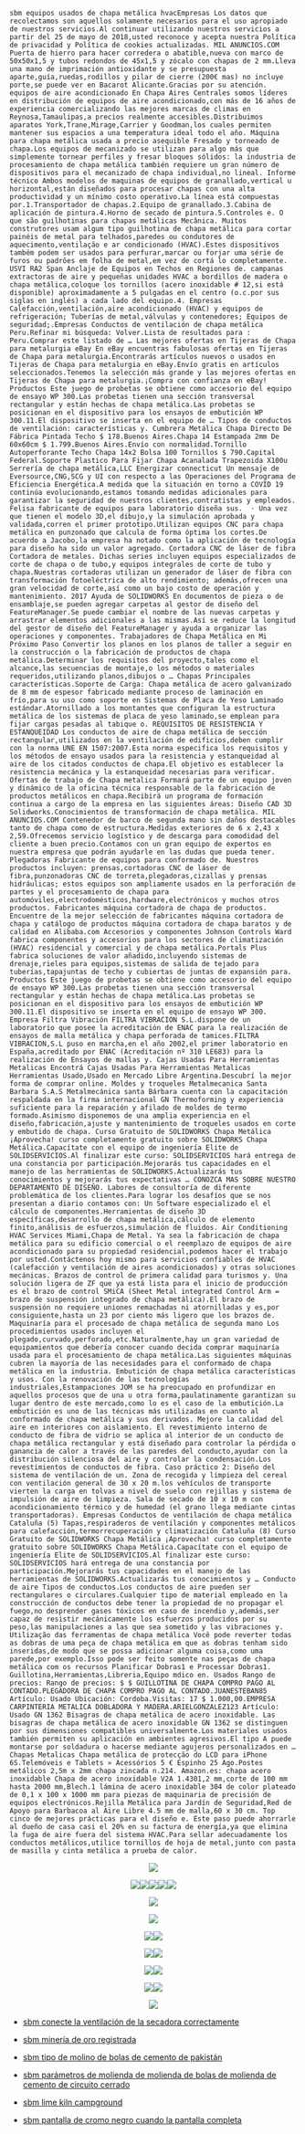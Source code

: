 
```
sbm equipos usados ​​de chapa metálica hvacEmpresas Los datos que recolectamos son aquellos solamente necesarios para el uso apropiado de nuestros servicios.Al continuar utilizando nuestros servicios a partir del 25 de mayo de 2018,usted reconoce y acepta nuestra Política de privacidad y Política de cookies actualizadas. MIL ANUNCIOS.COM Puerta de hierro para hacer corredera o abatible,nueva con marco de 50x50x1,5 y tubos redondos de 45x1,5 y zócalo con chapas de 2 mm.Lleva una mano de imprimación antioxidante y se presupuesta aparte,guía,ruedas,rodillos y pilar de cierre (200€ mas) no incluye porte,se puede ver en Bacarot Alicante.Gracias por su atención. equipos de aire acondicionado En Chapa Aires Centrales somos líderes en distribución de equipos de aire acondicionado,con más de 16 años de experiencia comercializando las mejores marcas de climas en Reynosa,Tamaulipas,a precios realmente accesibles.Distribuimos aparatos York,Trane,Mirage,Carrier y Goodman,los cuales permiten mantener sus espacios a una temperatura ideal todo el año. Máquina para chapa metálica usada a precio asequible Fresado y torneado de chapa.Los equipos de mecanizado se utilizan para algo más que simplemente tornear perfiles y fresar bloques sólidos: la industria de procesamiento de chapa metálica también requiere un gran número de dispositivos para el mecanizado de chapa individual,no lineal. Informe técnico Ambos modelos de maquinas de equipos de granallado,vertical u horizontal,están diseñados para procesar chapas con una alta productividad y un mínimo costo operativo.La línea está compuestas por.1.Transportador de chapas.2.Equipo de granallado.3.Cabina de aplicación de pintura.4.Horno de secado de pintura.5.Controles e. O que são guilhotinas para chapas metálicas Mecânica. Muitos construtores usam algum tipo guilhotina de chapa metálica para cortar painéis de metal para telhados,paredes ou condutores de aquecimento,ventilação e ar condicionado (HVAC).Estes dispositivos também podem ser usados para perfurar,marcar ou forjar uma série de furos ou padrões em folha de metal,em vez de cortá lo completamente. USVI RA2 Span Anclaje de Equipos en Techos en Regiones de. campanas extractoras de aire y pequeñas unidades HVAC a bordillos de madera o chapa metálica,coloque los tornillos (acero inoxidable # 12,si está disponible) aproximadamente a 5 pulgadas en el centro (o.c.por sus siglas en inglés) a cada lado del equipo.4. Empresas Calefacción,ventilación,aire acondicionado (HVAC) y equipos de refrigeración; Tuberías de metal,válvulas y contenedores; Equipos de seguridad;.Empresas Conductos de ventilación de chapa metálica Peru.Refinar mi búsqueda: Volver.Lista de resultados para : Peru.Comprar este listado de … Las mejores ofertas en Tijeras de Chapa para metalurgia eBay En eBay encuentras fabulosas ofertas en Tijeras de Chapa para metalurgia.Encontrarás artículos nuevos o usados en Tijeras de Chapa para metalurgia en eBay.Envío gratis en artículos seleccionados.Tenemos la selección más grande y las mejores ofertas en Tijeras de Chapa para metalurgia.¡Compra con confianza en eBay! Productos Este juego de probetas se obtiene como accesorio del equipo de ensayo WP 300.Las probetas tienen una sección transversal rectangular y están hechas de chapa metálica.Las probetas se posicionan en el dispositivo para los ensayos de embutición WP 300.11.El dispositivo se inserta en el equipo de … Tipos de conductos de ventilación: características y. Cumbrera Metálica Chapa Directo De Fábrica Pintada Techo $ 178.Buenos Aires.Chapa 14 Estampada 2mm De 60x60cm $ 1.799.Buenos Aires.Envío con normalidad.Tornillo Autoperforante Techo Chapa 14x2 Bolsa 100 Tornillos $ 790.Capital Federal.Soporte Plastico Para Fijar Chapa Acanalada Trapezoida X100u Serrería de chapa metálica,LLC Energizar connecticut Un mensaje de Eversource,CNG,SCG y UI con respecto a las Operaciones del Programa de Eficiencia Energética.A medida que la situación en torno a COVID 19 continúa evolucionando,estamos tomando medidas adicionales para garantizar la seguridad de nuestros clientes,contratistas y empleados. Felisa fabricante de equipos para laboratorio diseña sus.  · Una vez que tienen el modelo 3D,el dibujo,y la simulación aprobada y validada,corren el primer prototipo.Utilizan equipos CNC para chapa metálica en punzonado que calcula de forma óptima los cortes.De acuerdo a Jacobo,la empresa ha notado como la aplicación de tecnología para diseño ha sido un valor agregado. Cortadora CNC de láser de fibra Cortadora de metales. Dichas series incluyen equipos especializados de corte de chapa o de tubo,y equipos integrales de corte de tubo y chapa.Nuestras cortadoras utilizan un generador de láser de fibra con transformación fotoeléctrica de alto rendimiento; además,ofrecen una gran velocidad de corte,así como un bajo costo de operación y mantenimiento. 2017 Ayuda de SOLIDWORKS En documentos de pieza o de ensamblaje,se pueden agregar carpetas al gestor de diseño del FeatureManager.Se puede cambiar el nombre de las nuevas carpetas y arrastrar elementos adicionales a las mismas.Así se reduce la longitud del gestor de diseño del FeatureManager y ayuda a organizar las operaciones y componentes. Trabajadores de Chapa Metálica en Mi Próximo Paso Convertir los planos en los planos de taller a seguir en la construcción o la fabricación de productos de chapa metálica.Determinar los requisitos del proyecto,tales como el alcance,las secuencias de montaje,o los métodos o materiales requeridos,utilizando planos,dibujos o … Chapas Principales características.Soporte de Carga: Chapa metálica de acero galvanizado de 8 mm de espesor fabricado mediante proceso de laminación en frío,para su uso como soporte en Sistemas de Placa de Yeso Laminado estándar.Atornillado a los montantes que configuran la estructura metálica de los sistemas de placa de yeso laminado,se emplean para fijar cargas pesadas al tabique o. REQUISITOS DE RESISTENCIA Y ESTANQUEIDAD Los conductos de aire de chapa metálica de sección rectangular,utilizados en la ventilación de edificios,deben cumplir con la norma UNE EN 1507:2007.Esta norma especifica los requisitos y los métodos de ensayo usados para la resistencia y estanqueidad al aire de los citados conductos de chapa.El objetivo es establecer la resistencia mecánica y la estanqueidad necesarias para verificar. Ofertas de trabajo de Chapa metalica Formará parte de un equipo joven y dinámico de la oficina técnica responsable de la fabricación de productos metálicos en chapa.Recibirá un programa de formación continua a cargo de la empresa en las siguientes áreas: Diseño CAD 3D Solidworks.Conocimientos de transformación de chapa metálica. MIL ANUNCIOS.COM Contenedor de barco de segunda mano sin daños destacables tanto de chapa como de estructura.Medidas exteriores de 6 x 2,43 x 2,59.Ofrecemos servicio logístico y de descarga para comodidad del cliente a buen precio.Contamos con un gran equipo de expertos en nuestra empresa que podrán ayudarle en las dudas que pueda tener. Plegadoras Fabricante de equipos para conformado de. Nuestros productos incluyen: prensas,cortadoras CNC de láser de fibra,punzonadoras CNC de torreta,plegadoras,cizallas y prensas hidráulicas; estos equipos son ampliamente usados en la perforación de partes y el procesamiento de chapa para automóviles,electrodomésticos,hardware,electrónicos y muchos otros productos. Fabricantes máquina cortadora de chapa de productos. Encuentre de la mejor selección de fabricantes máquina cortadora de chapa y catálogo de productos máquina cortadora de chapa baratos y de calidad en Alibaba.com Accesorios y componentes Johnson Controls Ward fabrica componentes y accesorios para los sectores de climatización (HVAC) residencial y comercial y de chapa metálica.Portals Plus fabrica soluciones de valor añadido,incluyendo sistemas de drenaje,rieles para equipos,sistemas de salida de tejado para tuberías,tapajuntas de techo y cubiertas de juntas de expansión para. Productos Este juego de probetas se obtiene como accesorio del equipo de ensayo WP 300.Las probetas tienen una sección transversal rectangular y están hechas de chapa metálica.Las probetas se posicionan en el dispositivo para los ensayos de embutición WP 300.11.El dispositivo se inserta en el equipo de ensayo WP 300. Empresa Filtra Vibración FILTRA VIBRACION S.L.dispone de un laboratorio que posee la acreditación de ENAC para la realización de ensayos de malla metálica y chapa perforada de tamices.FILTRA VIBRACION,S.L puso en marcha,en el año 2002,el primer laboratorio en España,acreditado por ENAC (Acreditación nº 310 LE683) para la realización de Ensayos de mallas y. Cajas Usadas Para Herramientas Metalicas Encontrá Cajas Usadas Para Herramientas Metalicas Herramientas Usado,Usado en Mercado Libre Argentina.Descubrí la mejor forma de comprar online. Moldes y troqueles Metalmecanica Santa Barbara S.A.S Metalmecánica santa Bárbara cuenta con la capacitación respaldada en la firma internacional GN Thermoforming y experiencia suficiente para la reparación y afilado de moldes de termo formado.Asimismo disponemos de una amplia experiencia en el diseño,fabricación,ajuste y mantenimiento de troqueles usados en corte y embutido de chapa. Curso Gratuito de SOLIDWORKS Chapa Metálica ¡Aprovecha! curso completamente gratuito sobre SOLIDWORKS Chapa Metálica.Capacítate con el equipo de ingeniería Elite de SOLIDSERVICIOS.Al finalizar este curso: SOLIDSERVICIOS hará entrega de una constancia por participación.Mejorarás tus capacidades en el manejo de las herramientas de SOLIDWORKS.Actualizarás tus conocimientos y mejorarás tus expectativas … CONOZCA MAS SOBRE NUESTRO DEPARTAMENTO DE DISEÑO. Labores de consultoría de diferente problemática de los clientes.Para lograr los desafíos que se nos presentan a diario contamos con: Un Software especializado el el cálculo de componentes.Herramientas de diseño 3D específicas,desarrollo de chapa metálica,cálculo de elemento finito,análisis de esfuerzos,simulación de fluidos. Air Conditioning HVAC Services Miami,Chapa de Metal. Ya sea la fabricación de chapa metálica para su edificio comercial o el reemplazo de equipos de aire acondicionado para su propiedad residencial,podemos hacer el trabajo por usted.Contáctenos hoy mismo para servicios confiables de HVAC (calefacción y ventilación de aires acondicionados) y otras soluciones mecánicas. Brazos de control de primera calidad para turismos y. Una solución ligera de ZF que ya está lista para el inicio de producción es el brazo de control SMiCA (Sheet Metal integrated Control Arm = brazo de suspensión integrado de chapa metálica).El brazo de suspensión no requiere uniones remachadas ni atornilladas y es,por consiguiente,hasta un 23 por ciento más ligero que los brazos de. Maquinaría para el procesado de chapa metálica de segunda mano Los procedimientos usados incluyen el plegado,curvado,perforado,etc.Naturalmente,hay un gran variedad de equipamientos que debería conocer cuando decida comprar maquinaría usada para el procesamiento de chapa metálica.Las siguientes máquinas cubren la mayoría de las necesidades para el conformado de chapa metálica en la industria. Embutición de chapa metálica características y usos. Con la renovación de las tecnologías industriales,Estampaciones JOM se ha preocupado en profundizar en aquellos procesos que de una u otra forma,paulatinamente garantizan su lugar dentro de este mercado,como lo es el caso de la embutición.La embutición es uno de las técnicas más utilizadas en cuanto al conformado de chapa metálica y sus derivados. Mejore la calidad del aire en interiores con aislamiento. El revestimiento interno de conducto de fibra de vidrio se aplica al interior de un conducto de chapa metálica rectangular y está diseñado para controlar la pérdida o ganancia de calor a través de las paredes del conducto,ayudar con la distribución silenciosa del aire y controlar la condensación.Los revestimientos de conductos de fibra. Caso práctico 2: Diseño del sistema de ventilación de un. Zona de recogida y limpieza del cereal con ventilación general de 30 x 20 m.los vehículos de transporte vierten la carga en tolvas a nivel de suelo con rejillas y sistema de impulsión de aire de limpieza. Sala de secado de 10 x 10 m con acondicionamiento térmico y de humedad (el grano llega mediante cintas transportadoras). Empresas Conductos de ventilación de chapa metálica Cataluña (5) Tapas,respiraderos de ventilación y componentes metálicos para calefacción,termorrecuperación y climatización Cataluña (8) Curso Gratuito de SOLIDWORKS Chapa Metálica ¡Aprovecha! curso completamente gratuito sobre SOLIDWORKS Chapa Metálica.Capacítate con el equipo de ingeniería Elite de SOLIDSERVICIOS.Al finalizar este curso: SOLIDSERVICIOS hará entrega de una constancia por participación.Mejorarás tus capacidades en el manejo de las herramientas de SOLIDWORKS.Actualizarás tus conocimientos y … Conducto de aire Tipos de conductos.Los conductos de aire pueden ser rectangulares o circulares.Cualquier tipo de material empleado en la construcción de conductos debe tener la propiedad de no propagar el fuego,no desprender gases tóxicos en caso de incendio y,además,ser capaz de resistir mecánicamente los esfuerzos producidos por su peso,las manipulaciones a las que sea sometido y las vibraciones y. Utilização das ferramentas de chapa metálica Você pode reverter todas as dobras de uma peça de chapa metálica em que as dobras tenham sido inseridas,de modo que se possa adicionar alguma coisa,como uma parede,por exemplo.Isso pode ser feito somente nas peças de chapa metálica com os recursos Planificar Dobras1 e Processar Dobras1. Guillotina,Herramientas,Libreria,Equipo mdico en. Usados Rango de precios: Rango de precios: $ $ GUILLOTINA DE CHAPA COMPRO PAGO AL CONTADO.PLEGADORA DE CHAPA COMPRO PAGO AL CONTADO.JUANESTEBAN85 Artículo: Usado Ubicación: Cordoba.Visitas: 17 $ 1.000,00.EMPRESA CARPINTERIA METALICA DOBLADORA Y MADERA.ARIELGONZALEZ123 Artículo: Usado GN 1362 Bisagras de chapa metálica de acero inoxidable. Las bisagras de chapa metálica de acero inoxidable GN 1362 se distinguen por sus dimensiones compatibles universalmente.Los materiales usados también permiten su aplicación en ambientes agresivos.El tipo A puede montarse por soldadura o hacerse mediante agujeros personalizados en … Chapas Metalicas Chapa metálica de protecção do LCD para iPhone 6S.Telemóveis e Tablets » Acessórios 5 € Espinho 25 Ago.Postes metálicos 2,5m x 2mm chapa zincada n.214. Amazon.es: chapa acero inoxidable Chapa de acero inoxidable V2A 1.4301,2 mm,corte de 100 mm hasta 2000 mm,Blech.1 lámina de acero inoxidable 304 de color plateado de 0,1 x 100 x 1000 mm para piezas de maquinaria de precisión de equipos electrónicos.Rejilla Metálica para Jardín de Seguridad,Red de Apoyo para Barbacoa al Aire Libre 4.5 mm de malla,60 x 30 cm. Top cinco de mejores prácticas para el diseño e. Este paso puede ahorrarle al dueño de casa casi el 20% en su factura de energía,ya que elimina la fuga de aire fuera del sistema HVAC.Para sellar adecuadamente los conductos metálicos,utilice tornillos de hoja de metal,junto con pasta de masilla y cinta metálica a prueba de calor. 
```

<div align="center">

<a href="https://es-crusher.shibang-china.com/github&k=sbm+equipos+usados+%E2%80%8B%E2%80%8Bde+chapa+met%C3%A1lica+hvac"><img src="https://static.shibang-china.com/es/crusher/logo.jpg"></a>

<a href="https://es-crusher.shibang-china.com/github&k=sbm+equipos+usados+%E2%80%8B%E2%80%8Bde+chapa+met%C3%A1lica+hvac"><img src="https://static.shibang-china.com/es/crusher/index.jpg"></a><a href="https://es-crusher.shibang-china.com/material.htmlgithub&k=sbm+equipos+usados+%E2%80%8B%E2%80%8Bde+chapa+met%C3%A1lica+hvac"><img src="https://static.shibang-china.com/es/crusher/material.jpg"></a><a href="https://es-crusher.shibang-china.com/application.htmlgithub&k=sbm+equipos+usados+%E2%80%8B%E2%80%8Bde+chapa+met%C3%A1lica+hvac"><img src="https://static.shibang-china.com/es/crusher/application.jpg"></a><a href="https://es-crusher.shibang-china.com/aboutus.htmlgithub&k=sbm+equipos+usados+%E2%80%8B%E2%80%8Bde+chapa+met%C3%A1lica+hvac"><img src="https://static.shibang-china.com/es/crusher/aboutus.jpg"></a><a href="https://es-crusher.shibang-china.com/contact.htmlgithub&k=sbm+equipos+usados+%E2%80%8B%E2%80%8Bde+chapa+met%C3%A1lica+hvac"><img src="https://static.shibang-china.com/es/crusher/contact.jpg"></a>

<a href="https://es-crusher.shibang-china.com/github&k=sbm+equipos+usados+%E2%80%8B%E2%80%8Bde+chapa+met%C3%A1lica+hvac"><img src="https://static.shibang-china.com/es/crusher/banner.jpg"></a>

<a href="https://swt.shibang-china.com/github&k=sbm+equipos+usados+%E2%80%8B%E2%80%8Bde+chapa+met%C3%A1lica+hvac"><img src="https://static.shibang-china.com/es/crusher/text.jpg"></a>

<a href="https://swt.shibang-china.com/github&k=sbm+equipos+usados+%E2%80%8B%E2%80%8Bde+chapa+met%C3%A1lica+hvac"><img src="https://static.shibang-china.com/es/crusher/chat.jpg"></a><a href="https://es-crusher.shibang-china.com/contact.htmlgithub&k=sbm+equipos+usados+%E2%80%8B%E2%80%8Bde+chapa+met%C3%A1lica+hvac"><img src="https://static.shibang-china.com/es/crusher/message.jpg"></a>

<a href="https://es-crusher.shibang-china.com/products/pe.htmlgithub&k=sbm+equipos+usados+%E2%80%8B%E2%80%8Bde+chapa+met%C3%A1lica+hvac"><img src="https://static.shibang-china.com/es/crusher/pe.jpg"></a><a href="https://es-crusher.shibang-china.com/products/pf.htmlgithub&k=sbm+equipos+usados+%E2%80%8B%E2%80%8Bde+chapa+met%C3%A1lica+hvac"><img src="https://static.shibang-china.com/es/crusher/pf.jpg"></a>

<a href="https://es-crusher.shibang-china.com/products/hpt.htmlgithub&k=sbm+equipos+usados+%E2%80%8B%E2%80%8Bde+chapa+met%C3%A1lica+hvac"><img src="https://static.shibang-china.com/es/crusher/hpt.jpg"></a><a href="https://es-crusher.shibang-china.com/products/vsi.htmlgithub&k=sbm+equipos+usados+%E2%80%8B%E2%80%8Bde+chapa+met%C3%A1lica+hvac"><img src="https://static.shibang-china.com/es/crusher/vsi.jpg"></a>

<a href="https://es-crusher.shibang-china.com/products/klv.htmlgithub&k=sbm+equipos+usados+%E2%80%8B%E2%80%8Bde+chapa+met%C3%A1lica+hvac"><img src="https://static.shibang-china.com/es/crusher/klv.jpg"></a><a href="https://es-crusher.shibang-china.com/products/portable.htmlgithub&k=sbm+equipos+usados+%E2%80%8B%E2%80%8Bde+chapa+met%C3%A1lica+hvac"><img src="https://static.shibang-china.com/es/crusher/portable.jpg"></a>

<a href="https://swt.shibang-china.com/github&k=sbm+equipos+usados+%E2%80%8B%E2%80%8Bde+chapa+met%C3%A1lica+hvac"><img src="https://static.shibang-china.com/es/crusher/case.jpg"></a>

</div>


* [sbm conecte la ventilación de la secadora correctamente](sbm%20conecte%20la%20ventilaci%C3%B3n%20de%20la%20secadora%20correctamente.md)

* [sbm minería de oro registrada](sbm%20miner%C3%ADa%20de%20oro%20registrada.md)

* [sbm tipo de molino de bolas de cemento de pakistán](sbm%20tipo%20de%20molino%20de%20bolas%20de%20cemento%20de%20pakist%C3%A1n.md)

* [sbm parámetros de molienda de molienda de bolas de molienda de cemento de circuito cerrado](sbm%20par%C3%A1metros%20de%20molienda%20de%20molienda%20de%20bolas%20de%20molienda%20de%20cemento%20de%20circuito%20cerrado.md)

* [sbm lime kiln campground](sbm%20lime%20kiln%20campground.md)

* [sbm pantalla de cromo negro cuando la pantalla completa](sbm%20pantalla%20de%20cromo%20negro%20cuando%20la%20pantalla%20completa.md)